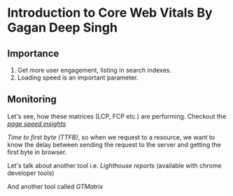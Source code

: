 # Introduction to Core Web Vitals By Gagan Deep Singh
## Importance
1. Get more user engagement, listing in search indexes.
2. Loading speed is an important parameter.

## Monitoring
Let's see, how these matrices (LCP, FCP etc.) are performing.
Checkout the [*page speed insights*](https://pagespeed.web.dev)

*Time to first byte (TTFB)*, so when we request to a resource, we want to know the delay between sending the request to the server and getting the first byte in browser.

Let's talk about another tool i.e. *Lighthouse reports* (available with chrome developer tools)

And another tool called *GTMatrix*




 

